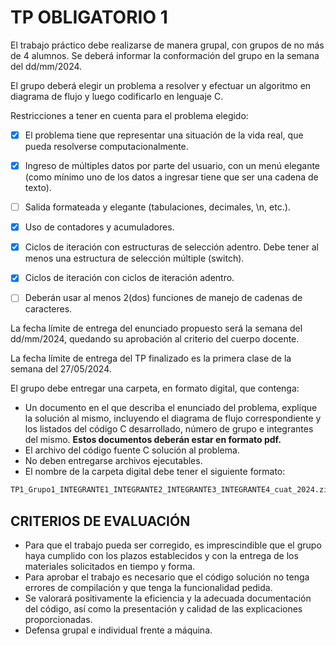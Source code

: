 # TP OBLIGATORIO 1

El trabajo práctico debe realizarse de manera grupal, con grupos de no más de 4 alumnos. Se deberá informar la conformación del grupo en la semana del dd/mm/2024.

El grupo deberá elegir un problema a resolver y efectuar un algoritmo en diagrama de flujo y luego codificarlo en lenguaje C.

Restricciones a tener en cuenta para el problema elegido:

- [x] El problema tiene que representar una situación de la vida real, que pueda resolverse computacionalmente.

- [x] Ingreso de múltiples datos por parte del usuario, con un menú elegante (como mínimo uno de los datos a ingresar tiene que ser una cadena de texto).

- [ ] Salida formateada y elegante (tabulaciones, decimales, \n, etc.).

- [x] Uso de contadores y acumuladores.

- [x] Ciclos de iteración con estructuras de selección adentro. Debe tener al menos una estructura de selección múltiple (switch).

- [x] Ciclos de iteración con ciclos de iteración adentro.

- [ ] Deberán usar al menos 2(dos) funciones de manejo de cadenas de caracteres.

La fecha límite de entrega del enunciado propuesto será la semana del dd/mm/2024, quedando su aprobación al criterio del cuerpo docente.

La fecha límite de entrega del TP finalizado es la primera clase de la semana del 27/05/2024.

El grupo debe entregar una carpeta, en formato digital, que contenga:

- Un documento en el que describa el enunciado del problema, explique la solución al mismo, incluyendo el diagrama de flujo correspondiente y los listados del código C desarrollado, número de grupo e integrantes del mismo. **Estos documentos deberán estar en formato pdf.**
- El archivo del código fuente C solución al problema.
- No deben entregarse archivos ejecutables.
- El nombre de la carpeta digital debe tener el siguiente formato:

``` txt
TP1_Grupo1_INTEGRANTE1_INTEGRANTE2_INTEGRANTE3_INTEGRANTE4_cuat_2024.zip
```

## CRITERIOS DE EVALUACIÓN

- Para que el trabajo pueda ser corregido, es imprescindible que el grupo haya cumplido con los plazos establecidos y con la entrega de los materiales solicitados en tiempo y forma.
- Para aprobar el trabajo es necesario que el código solución no tenga errores de compilación y que tenga la funcionalidad pedida.
- Se valorará positivamente la eficiencia y la adecuada documentación del código, así como la presentación y calidad de las explicaciones proporcionadas.
- Defensa grupal e individual frente a máquina.
